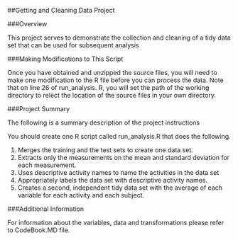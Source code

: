 ##Getting and Cleaning Data Project

###Overview

This project serves to demonstrate the collection and cleaning of a tidy data set that can be used for subsequent analysis


###Making Modifications to This Script

Once you have obtained and unzipped the source files, you will need to make one modification to the R file before you can process the data. Note that on line 26 of run_analysis.
R, you will set the path of the working directory to relect the location of the source files in your own directory.


###Project Summary

The following is a summary description of the project instructions

You should create one R script called run_analysis.R that does the following. 
1. Merges the training and the test sets to create one data set. 
2. Extracts only the measurements on the mean and standard deviation for each measurement. 
3. Uses descriptive activity names to name the activities in the data set 
4. Appropriately labels the data set with descriptive activity names. 
5. Creates a second, independent tidy data set with the average of each variable for each activity and each subject.


###Additional Information

For information about the variables, data and transformations please refer to CodeBook.MD file.